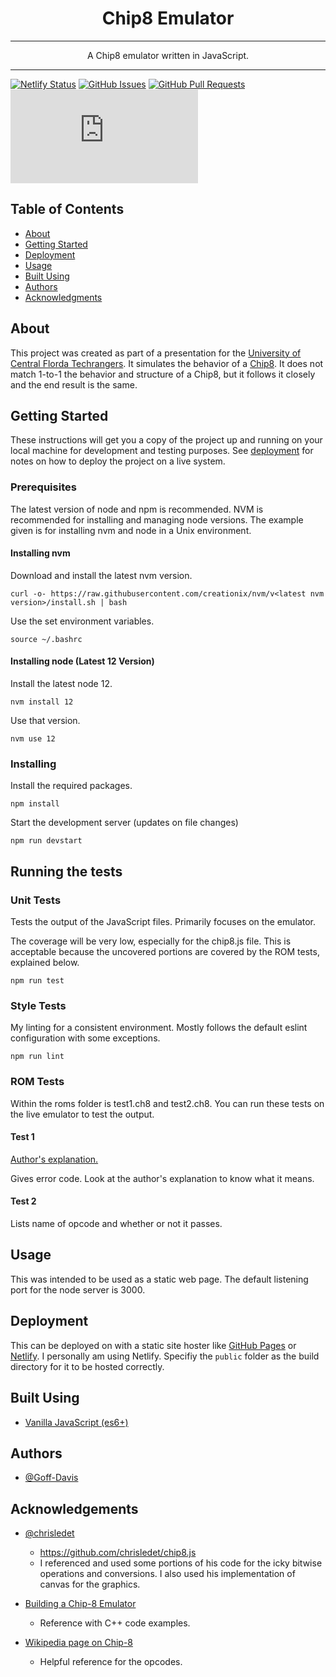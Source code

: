 <h1 align="center">Chip8 Emulator</h1>

---

<p align="center"> A Chip8 emulator written in JavaScript.</p>

---

[![Netlify Status](https://api.netlify.com/api/v1/badges/0272b049-e476-480b-bf48-8d18a65e66ca/deploy-status)](https://app.netlify.com/sites/elastic-dubinsky-ead7c4/deploys)
[![GitHub Issues](https://img.shields.io/github/issues/Goff-Davis/chip8-emu.js.svg)](https://github.com/Goff-Davis/chip8-emu.js/issues)
[![GitHub Pull Requests](https://img.shields.io/github/issues-pr/Goff-Davis/chip8-emu.js.svg)](https://github.com/Goff-Davis/chip8-emu.js/pulls)
[![License](https://img.shields.io/github/license/Goff-Davis/chip8-emu.js)](/LICENSE)

## Table of Contents
- [About](#about)
- [Getting Started](#getting_started)
- [Deployment](#deployment)
- [Usage](#usage)
- [Built Using](#built_using)
- [Authors](#authors)
- [Acknowledgments](#acknowledgement)

## About <a name = "about"></a>

This project was created as part of a presentation for the [University of Central Florda Techrangers](https://techrangers.cdl.ucf.edu/). It simulates the behavior of a [Chip8](https://en.wikipedia.org/wiki/CHIP-8). It does not match 1-to-1 the behavior and structure of a Chip8, but it follows it closely and the end result is the same.

## Getting Started <a name = "getting_started"></a>
These instructions will get you a copy of the project up and running on your local machine for development and testing purposes. See [deployment](#deployment) for notes on how to deploy the project on a live system.

### Prerequisites
The latest version of node and npm is recommended. NVM is recommended for installing and managing node versions. The example given is for installing nvm and node in a Unix environment.

#### Installing nvm

Download and install the latest nvm version.
```
curl -o- https://raw.githubusercontent.com/creationix/nvm/v<latest nvm version>/install.sh | bash
```

Use the set environment variables.
```
source ~/.bashrc
```

#### Installing node (Latest 12 Version)

Install the latest node 12.
```
nvm install 12
```

Use that version.
```
nvm use 12
```

### Installing

Install the required packages.
```
npm install
```

Start the development server (updates on file changes)
```
npm run devstart
```

## Running the tests <a name = "tests"></a>

### Unit Tests

Tests the output of the JavaScript files. Primarily focuses on the emulator.

The coverage will be very low, especially for the chip8.js file. This is acceptable because the uncovered portions are covered by the ROM tests, explained below.

```
npm run test
```

### Style Tests

My linting for a consistent environment. Mostly follows the default eslint configuration with some exceptions.

```
npm run lint
```

### ROM Tests

Within the roms folder is test1.ch8 and test2.ch8. You can run these tests on the live emulator to test the output.

#### Test 1

[Author's explanation.](https://slack-files.com/T3CH37TNX-F3RKEUKL4-b05ab4930d)

Gives error code. Look at the author's explanation to know what it means.

#### Test 2

Lists name of opcode and whether or not it passes.

## Usage <a name="usage"></a>
This was intended to be used as a static web page. The default listening port for the node server is 3000.

## Deployment <a name = "deployment"></a>
This can be deployed on with a static site hoster like [GitHub Pages](https://pages.github.com/) or [Netlify](https://www.netlify.com/). I personally am using Netlify. Specifiy the `public` folder as the build directory for it to be hosted correctly.

## Built Using <a name = "built_using"></a>
- [Vanilla JavaScript (es6+)](https://www.javascript.com/)

## Authors <a name = "authors"></a>
- [@Goff-Davis](https://github.com/Goff-Davis)

## Acknowledgements <a name = "acknowledgement"></a>
- [@chrisledet](https://github.com/chrisledet)
	- https://github.com/chrisledet/chip8.js
	- I referenced and used some portions of his code for the icky bitwise operations and conversions. I also used his implementation of canvas for the graphics.

- [Building a Chip-8 Emulator](https://austinmorlan.com/posts/chip8_emulator/)
	- Reference with C++ code examples.

- [Wikipedia page on Chip-8](https://en.wikipedia.org/wiki/CHIP-8)
	- Helpful reference for the opcodes.
